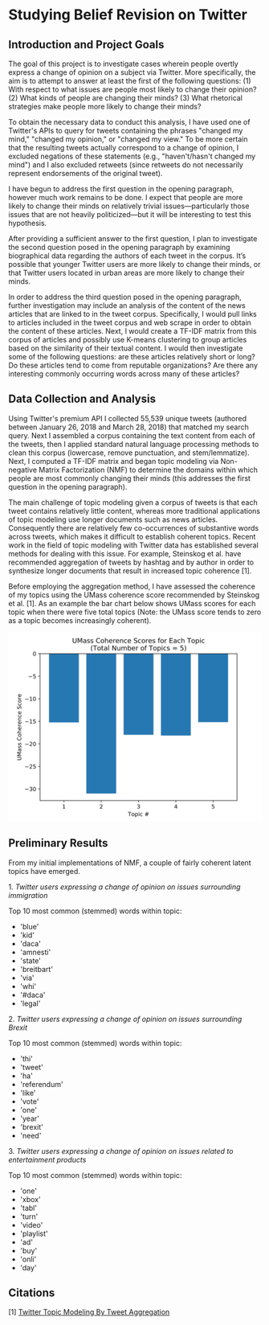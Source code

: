 # Studying Belief Revision on Twitter

## Introduction and Project Goals

The goal of this project is to investigate cases wherein people overtly express a change of opinion on a subject via Twitter. More specifically, the aim is to attempt to answer at least the first of the following questions: (1) With respect to what issues are people most likely to change their opinion? (2) What kinds of people are changing their minds? (3) What rhetorical strategies make people more likely to change their minds?

To obtain the necessary data to conduct this analysis, I have used one of Twitter's APIs to query for tweets containing the phrases "changed my mind," "changed my opinion," or "changed my view." To be more certain that the resulting tweets actually correspond to a change of opinion, I excluded negations of these statements (e.g., "haven't/hasn't changed my mind") and I also excluded retweets (since retweets do not necessarily represent endorsements of the original tweet).

 I have begun to address the first question in the opening paragraph, however much work remains to be done. I expect that people are more likely to change their minds on relatively trivial issues—particularly those issues that are not heavily politicized—but it will be interesting to test this hypothesis.

 After providing a sufficient answer to the first question, I plan to investigate the second question posed in the opening paragraph by examining biographical data regarding the authors of each tweet in the corpus. It’s possible that younger Twitter users are more likely to change their minds, or that Twitter users located in urban areas are more likely to change their minds.

In order to address the third question posed in the opening paragraph, further investigation may include an analysis of the content of the news articles that are linked to in the tweet corpus. Specifically, I would pull links to articles included in the tweet corpus and web scrape in order to obtain the content of these articles. Next, I would create a TF-IDF matrix from this corpus of articles and possibly use K-means clustering to group articles based on the similarity of their textual content. I would then investigate some of the following questions: are these articles relatively short or long? Do these articles tend to come from reputable organizations? Are there any interesting commonly occurring words across many of these articles?


## Data Collection and Analysis

Using Twitter's premium API I collected 55,539 unique tweets (authored between January 26, 2018 and March 28, 2018) that matched my search query. Next I assembled a corpus containing the text content from each of the tweets, then I applied standard natural language processing methods to clean this corpus (lowercase, remove punctuation, and stem/lemmatize). Next, I computed a TF-IDF matrix and began topic modeling via Non-negative Matrix Factorization (NMF) to determine the domains within which people are most commonly changing their minds (this addresses the first question in the opening paragraph).

The main challenge of topic modeling given a corpus of tweets is that each tweet
contains relatively little content, whereas more traditional applications of topic modeling use longer documents such as news articles. Consequently there are relatively few co-occurrences of substantive words across tweets, which makes it difficult to
establish coherent topics. Recent work in the field of topic modeling with Twitter data has established several methods for dealing with this issue. For example, Steinskog et al. have recommended aggregation of tweets by hashtag and by author
in order to synthesize longer documents that result in increased topic
coherence [1].

Before employing the aggregation method, I have assessed the coherence of my
topics using the UMass coherence score recommended by Steinskog et al. [1]. As an example the bar chart below shows UMass scores for each topic when there were five total topics (Note: the UMass score tends to zero as a topic becomes increasingly coherent).

![Alt text](plots/coherence_scores_5_topics.png)

## Preliminary Results

From my initial implementations of NMF, a couple of fairly coherent latent topics have emerged.

1\. *Twitter users expressing a change of opinion on issues surrounding immigration*

Top 10 most common (stemmed) words within topic:
  * 'blue'
  * 'kid'
  * 'daca'
  * 'amnesti'
  * 'state'
  * 'breitbart'
  * 'via'
  * 'whi'
  * '#daca'
  * 'legal'


2\. *Twitter users expressing a change of opinion on issues surrounding Brexit*

Top 10 most common (stemmed) words within topic:
  * 'thi'
  * 'tweet'
  * 'ha'
  * 'referendum'
  * 'like'
  * 'vote'
  * 'one'
  * 'year'
  * 'brexit'
  * 'need'


3\. *Twitter users expressing a change of opinion on issues related to entertainment products*

Top 10 most common (stemmed) words within topic:
  * 'one'
  * 'xbox'
  * 'tabl'
  * 'turn'
  * 'video'
  * 'playlist'
  * 'ad'
  * 'buy'
  * 'onli'
  * 'day'



## Citations
[1] [Twitter Topic Modeling By Tweet Aggregation](http://www.aclweb.org/anthology/W17-0210)
